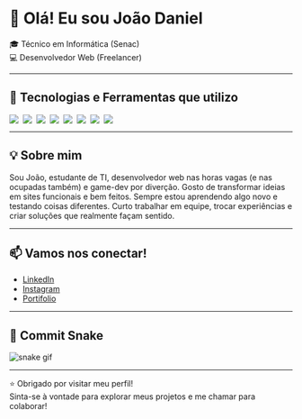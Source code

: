 # 👋 Olá! Eu sou João Daniel
🎓 Técnico em Informática (Senac)    
💻 Desenvolvedor Web (Freelancer)

---

## 🚀 Tecnologias e Ferramentas que utilizo
<div style="display: flex; gap: 8px; flex-wrap: wrap;">
<img src="https://img.shields.io/badge/HTML5-E34F26?style=flat&logo=html5&logoColor=white" />
<img src="https://img.shields.io/badge/CSS3-1572B6?style=flat&logo=css3&logoColor=white" />
<img src="https://img.shields.io/badge/JavaScript-F7DF1E?style=flat&logo=javascript&logoColor=black" />
<img src="https://img.shields.io/badge/Python-3776AB?style=flat&logo=python&logoColor=white" />
<img src="https://img.shields.io/badge/Django-092E20?style=flat&logo=django&logoColor=white" />
<img src="https://img.shields.io/badge/MySQL-4479A1?style=flat&logo=mysql&logoColor=white" />
<img src="https://img.shields.io/badge/Git-F05032?style=flat&logo=git&logoColor=white" />
<img src="https://img.shields.io/badge/Figma-F24E1E?style=flat&logo=figma&logoColor=white" />
</div>

---

## 💡 Sobre mim
Sou João, estudante de TI, desenvolvedor web nas horas vagas (e nas ocupadas também) e game-dev por diverção. Gosto de transformar ideias em sites funcionais e bem feitos. Sempre estou aprendendo algo novo e testando coisas diferentes. Curto trabalhar em equipe, trocar experiências e criar soluções que realmente façam sentido.

---

## 📫 Vamos nos conectar!
- <a href="https://www.linkedin.com/in/joaodaniellabreslima-dev" target="_blank">LinkedIn</a>  
- <a href="https://www.instagram.com/labreslima_pessoal/" target="_blank">Instagram</a>
- <a href="https://god-of-darck.github.io/Portfolio_Pessoal/" target="_blank">Portifolio</a>


---

## 🐍 Commit Snake

![snake gif](https://github.com/pedrohsantanaa/pedrohsantanaa/blob/output/github-contribution-grid-snake.svg)


---

⭐ Obrigado por visitar meu perfil!  
Sinta-se à vontade para explorar meus projetos e me chamar para colaborar!
